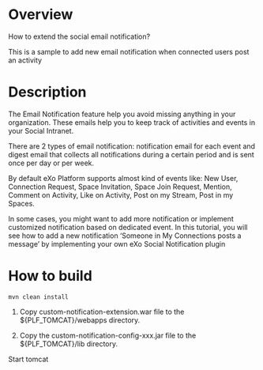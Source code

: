 
# Overview

How to extend the social email notification?
 
This is a sample to add new email notification when connected users post an activity

# Description 

The Email Notification feature help you avoid missing anything in your organization. These emails help you to keep track of activities and events in your Social Intranet.

There are 2 types of email notification:  notification email for each event and digest email that collects all notifications during a certain period and is sent once per day or per week.

By default eXo Platform supports almost kind of events like: New User, Connection Request, Space Invitation, Space Join Request, Mention, Comment on Activity, Like on Activity, Post on my Stream, Post in my Spaces.

In some cases, you might want to add more notification or implement customized notification based on dedicated event. In this tutorial, you will see how to add a new notification ‘Someone in My Connections posts a message’ by implementing your own eXo Social Notification plugin

# How to build 

	mvn clean install

1. Copy custom-notification-extension.war file to the ${PLF_TOMCAT}/webapps directory.

2. Copy the custom-notification-config-xxx.jar file to the ${PLF_TOMCAT}/lib directory. 

Start tomcat
